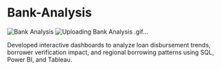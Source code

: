 # Bank-Analysis
![Bank Analysis ](https://github.com/user-attachments/assets/5bed3dbd-268f-423e-a513-bfda6450ab10)
![Uploading Bank Analysis .gif…]()

Developed interactive dashboards to analyze loan disbursement trends, borrower verification impact, and regional borrowing patterns using SQL, Power BI, and Tableau.
